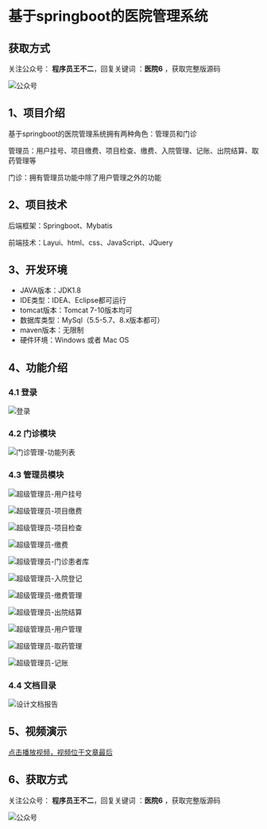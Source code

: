 # 基于springboot的医院管理系统

## 获取方式

关注公众号： **程序员王不二**，回复关键词  ：**医院6** ，获取完整版源码

![公众号](https://project-images-1256969109.cos.ap-chongqing.myqcloud.com/Typora-Images/202205281253739.png)

## 1、项目介绍

基于springboot的医院管理系统拥有两种角色：管理员和门诊

管理员：用户挂号、项目缴费、项目检查、缴费、入院管理、记账、出院结算、取药管理等

门诊：拥有管理员功能中除了用户管理之外的功能


## 2、项目技术

后端框架：Springboot、Mybatis

前端技术：Layui、html、css、JavaScript、JQuery

## 3、开发环境

- JAVA版本：JDK1.8
- IDE类型：IDEA、Eclipse都可运行
- tomcat版本：Tomcat 7-10版本均可
- 数据库类型：MySql（5.5-5.7、8.x版本都可） 
- maven版本：无限制
- 硬件环境：Windows 或者 Mac OS


## 4、功能介绍

### 4.1 登录

![登录](https://project-images-1256969109.cos.ap-chongqing.myqcloud.com/Typora-Images/202212262318487.jpg)

### 4.2 门诊模块

![门诊管理-功能列表](https://project-images-1256969109.cos.ap-chongqing.myqcloud.com/Typora-Images/202212262319483.jpg)

### 4.3 管理员模块

![超级管理员-用户挂号](https://project-images-1256969109.cos.ap-chongqing.myqcloud.com/Typora-Images/202212262319650.jpg)

![超级管理员-项目缴费](https://project-images-1256969109.cos.ap-chongqing.myqcloud.com/Typora-Images/202212262319938.jpg)

![超级管理员-项目检查](https://project-images-1256969109.cos.ap-chongqing.myqcloud.com/Typora-Images/202212262319957.jpg)

![超级管理员-缴费](https://project-images-1256969109.cos.ap-chongqing.myqcloud.com/Typora-Images/202212262319170.jpg)

![超级管理员-门诊患者库](https://project-images-1256969109.cos.ap-chongqing.myqcloud.com/Typora-Images/202212262319628.jpg)

![超级管理员-入院登记](https://project-images-1256969109.cos.ap-chongqing.myqcloud.com/Typora-Images/202212262319206.jpg)

![超级管理员-缴费管理](https://project-images-1256969109.cos.ap-chongqing.myqcloud.com/Typora-Images/202212262319528.jpg)

![超级管理员-出院结算](https://project-images-1256969109.cos.ap-chongqing.myqcloud.com/Typora-Images/202212262319066.jpg)

![超级管理员-用户管理](https://project-images-1256969109.cos.ap-chongqing.myqcloud.com/Typora-Images/202212262319110.jpg)

![超级管理员-取药管理](https://project-images-1256969109.cos.ap-chongqing.myqcloud.com/Typora-Images/202212262319326.jpg)

![超级管理员-记账 ](https://project-images-1256969109.cos.ap-chongqing.myqcloud.com/Typora-Images/202212262319409.jpg)

### 4.4 文档目录

![设计文档报告](https://project-images-1256969109.cos.ap-chongqing.myqcloud.com/Typora-Images/202212262318339.jpg)

## 5、视频演示

[点击播放视频，视频位于文章最后](输入链接)

## 6、获取方式

关注公众号： **程序员王不二**，回复关键词  ：**医院6** ，获取完整版源码



![公众号](https://project-images-1256969109.cos.ap-chongqing.myqcloud.com/Typora-Images/202205281253739.png)

